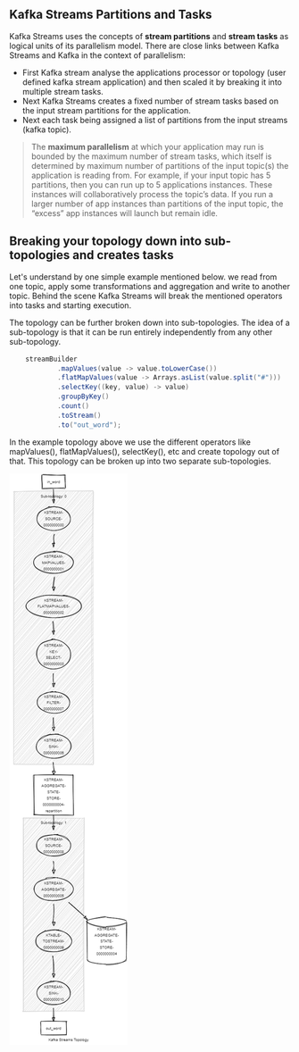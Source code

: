 ## Kafka Streams Partitions and Tasks
Kafka Streams uses the concepts of  **stream partitions**  and  **stream tasks**  as logical units of its parallelism model. There are close links between Kafka Streams and Kafka in the context of parallelism:

 - First Kafka stream analyse the applications processor or topology (user defined kafka stream application) and then scaled it by breaking it into multiple stream tasks.
 - Next Kafka Streams creates a fixed number of stream tasks based on the input stream partitions for the application.
 - Next each task being assigned a list of partitions from the input streams (kafka topic).
 

> The **maximum parallelism** at which your application may run is bounded by the maximum number of stream tasks, which itself is determined by maximum number of partitions of the input topic(s) the application is reading from. For example, if your input topic has 5 partitions, then you can run up to 5 applications instances. These instances will collaboratively process the topic’s data. If you run a larger number of app instances than partitions of the input topic, the “excess” app instances will launch but remain idle.

##  Breaking your topology down into sub-topologies and creates tasks
Let's understand by one simple example mentioned below. we read from one topic, apply some transformations and aggregation and write to another topic. Behind the scene Kafka Streams will break the mentioned operators into tasks and starting execution.

The topology can be further broken down into sub-topologies. The idea of a sub-topology is that it can be run entirely independently from any other sub-topology.

```scala
    streamBuilder
            .mapValues(value -> value.toLowerCase())
            .flatMapValues(value -> Arrays.asList(value.split("#")))
            .selectKey((key, value) -> value)
            .groupByKey()
            .count()
            .toStream()
            .to("out_word");
```
In the example topology above we use the different operators like mapValues(), flatMapValues(), selectKey(), etc and create topology out of that. This topology can be broken up into two separate sub-topologies.

![Tumbling Window](https://github.com/gurditsingh/blog/blob/gh-pages/_screenshots/topology.png?raw=true)



<!--stackedit_data:
eyJoaXN0b3J5IjpbLTYyNjQ2MDAwNCwxMzAxMzIyNDQyLC0xNj
kyNzY3NzAsLTg1Mjg2MTc0NywxMzIyNjIxMzMwLDEzNjA0MzQy
NSwxMDE1ODEzNTM0LC0yMDg4NzQ2NjEyLDIwNTY3MDYxMDUsMT
k2NjgxMzU3OCwtNjA5MDc0MjU4LDc5Nzg4ODUxNSw5Mzk0OTE1
OTMsLTYyOTYwODIxNSwxNzEzNzE0MDQ0LDE2NzEwMDEzNDIsMT
MxOTkzMjUwNSwxMTk2MjgzMzE2LDE2Nzg1ODUxOTUsLTUwMTAx
MzI2MV19
-->